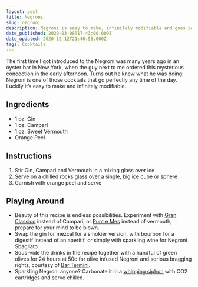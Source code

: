 ```yaml
---
layout: post
title: Negroni
slug: negroni
description: Negroni is easy to make, infinitely modifiable and goes perfectly any time of the day.
date_published: 2020-03-08T17:43:00.000Z
date_updated: 2020-12-12T21:46:55.000Z
tags: Cocktails
---
```


The first time I got introduced to the Negroni was many years ago in an oyster bar in New York, when the guy next to me ordered this mysterious concoction in the early afternoon. Turns out he knew what he was doing: Negroni is one of those cocktails that go perfectly any time of the day. Luckily it’s easy to make and infinitely modifiable.

## Ingredients

- 1 oz. Gin
- 1 oz. Campari
- 1 oz. Sweet Vermouth
- Orange Peel

## Instructions

1. Stir Gin, Campari and Vermouth in a mixing glass over ice
2. Serve on a chilled rocks glass over a single, big ice cube or sphere
3. Garnish with orange peel and serve

## Playing Around

- Beauty of this recipe is endless possibilities. Experiment with [Gran Classico](https://www.tempusfugitspirits.com/gran-classico-bitter) instead of Campari, or [Punt e Mes](http://www.appuntamentoyes.com/) instead of vermouth, prepare for your mind to be blown.
- Swap the gin for mezcal for a smokier version, with bourbon for a digestif instead of an aperitif, or simply with sparkling wine for Negroni Sbagliato.
- Sous-vide the drinks in the recipe together with a handful of green olives for 24 hours at 50c for olive infused Negroni and serious bragging rights, courtesy of [Bar Termini](http://bar-termini-soho.com/).
- Sparkling Negroni anyone? Carbonate it in a [whipping siphon](https://www.isi.com/en/culinary/products/detail/product/gourmet-whip/) with CO2 cartridges and serve chilled.
